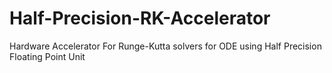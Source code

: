 # Half-Precision-RK-Accelerator
Hardware Accelerator For Runge-Kutta solvers for ODE using Half Precision Floating Point Unit
